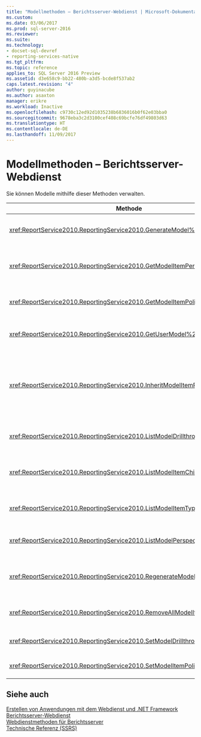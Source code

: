 ```yaml
---
title: "Modellmethoden – Berichtsserver-Webdienst | Microsoft-Dokumentation"
ms.custom: 
ms.date: 03/06/2017
ms.prod: sql-server-2016
ms.reviewer: 
ms.suite: 
ms.technology:
- docset-sql-devref
- reporting-services-native
ms.tgt_pltfrm: 
ms.topic: reference
applies_to: SQL Server 2016 Preview
ms.assetid: d3e658c9-bb22-480b-a3d5-bcde8f537ab2
caps.latest.revision: "4"
author: guyinacube
ms.author: asaxton
manager: erikre
ms.workload: Inactive
ms.openlocfilehash: c9730c12ed92d1035238b6836016b0f62e03bba0
ms.sourcegitcommit: 9678eba3c2d3100cef408c69bcfe76df49803d63
ms.translationtype: HT
ms.contentlocale: de-DE
ms.lasthandoff: 11/09/2017
---
```

# <a name="model-methods---report-server-web-service"></a>Modellmethoden – Berichtsserver-Webdienst
  Sie können Modelle mithilfe dieser Methoden verwalten.  
  
|Methode|Aktion|  
|------------|------------|  
|<xref:ReportService2010.ReportingService2010.GenerateModel%2A>|Generiert auf Grundlage einer freigegebenen Datenquelle ein Standardmodell.|  
|<xref:ReportService2010.ReportingService2010.GetModelItemPermissions%2A>|Ruft die Benutzerberechtigungen ab, die dem Modellelement zugeordnet sind.|  
|<xref:ReportService2010.ReportingService2010.GetModelItemPolicies%2A>|Ruft die Richtlinien ab, die einem Modellelement zugeordnet sind.|  
|<xref:ReportService2010.ReportingService2010.GetUserModel%2A>|Gibt den semantischen Teil eines Modells für den aktuellen Benutzer zurück.|  
|<xref:ReportService2010.ReportingService2010.InheritModelItemParentSecurity%2A>|Löscht die Richtlinien, die einem Modellelement zugeordnet sind, und bewirkt, dass das Modellelement die Richtlinien von dessen übergeordnetem Element erbt.|  
|<xref:ReportService2010.ReportingService2010.ListModelDrillthroughReports%2A>|Listet Drillthroughberichte auf, die einer Entität in einem Modell zugeordnet sind.|  
|<xref:ReportService2010.ReportingService2010.ListModelItemChildren%2A>|Gibt ein Array untergeordneter Elemente von Modellelementen zurück.|  
|<xref:ReportService2010.ReportingService2010.ListModelItemTypes%2A>|Gibt eine Liste unterstützter Modellelementtypen zurück.|  
|<xref:ReportService2010.ReportingService2010.ListModelPerspectives%2A>|Listet Modelle und Perspektiven auf, die dem Benutzer zur Verfügung stehen.|  
|<xref:ReportService2010.ReportingService2010.RegenerateModel%2A>|Aktualisiert ein vorhandenes Modell auf Grundlage von Änderungen am Datenquellenschema.|  
|<xref:ReportService2010.ReportingService2010.RemoveAllModelItemPolicies%2A>|Löscht alle Richtlinien, die Modellelementen im angegebenen Modell zugeordnet sind.|  
|<xref:ReportService2010.ReportingService2010.SetModelDrillthroughReports%2A>|Ordnet mehrere Drillthroughberichte einem Modell zu.|  
|<xref:ReportService2010.ReportingService2010.SetModelItemPolicies%2A>|Legt Sicherheitsrichtlinien für ein Modellelement fest.|  
  
## <a name="see-also"></a>Siehe auch  
 [Erstellen von Anwendungen mit dem Webdienst und .NET Framework](../../../reporting-services/report-server-web-service/net-framework/building-applications-using-the-web-service-and-the-net-framework.md)   
 [Berichtsserver-Webdienst](../../../reporting-services/report-server-web-service/report-server-web-service.md)   
 [Webdienstmethoden für Berichtsserver](../../../reporting-services/report-server-web-service/methods/report-server-web-service-methods.md)   
 [Technische Referenz (SSRS)](../../../reporting-services/technical-reference-ssrs.md)  
  
  
